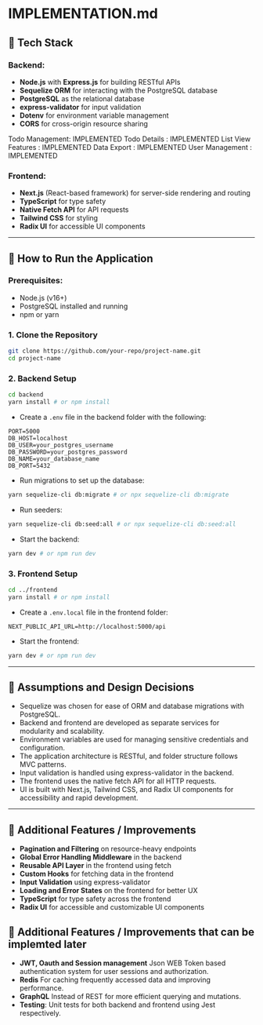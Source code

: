 # IMPLEMENTATION.md

## 🏦 Tech Stack

### Backend:

* **Node.js** with **Express.js** for building RESTful APIs
* **Sequelize ORM** for interacting with the PostgreSQL database
* **PostgreSQL** as the relational database
* **express-validator** for input validation
* **Dotenv** for environment variable management
* **CORS** for cross-origin resource sharing

Todo Management: IMPLEMENTED
Todo Details : IMPLEMENTED
List View Features : IMPLEMENTED
Data Export : IMPLEMENTED
User Management : IMPLEMENTED

### Frontend:

* **Next.js** (React-based framework) for server-side rendering and routing
* **TypeScript** for type safety
* **Native Fetch API** for API requests
* **Tailwind CSS** for styling
* **Radix UI** for accessible UI components

---

## 🚀 How to Run the Application

### Prerequisites:

* Node.js (v16+)
* PostgreSQL installed and running
* npm or yarn

### 1. Clone the Repository

```bash
git clone https://github.com/your-repo/project-name.git
cd project-name
```

### 2. Backend Setup

```bash
cd backend
yarn install # or npm install
```

* Create a `.env` file in the backend folder with the following:

```env
PORT=5000
DB_HOST=localhost
DB_USER=your_postgres_username
DB_PASSWORD=your_postgres_password
DB_NAME=your_database_name
DB_PORT=5432
```

* Run migrations to set up the database:

```bash
yarn sequelize-cli db:migrate # or npx sequelize-cli db:migrate
```
* Run seeders:

```bash
yarn sequelize-cli db:seed:all # or npx sequelize-cli db:seed:all 
```

* Start the backend:

```bash
yarn dev # or npm run dev
```

### 3. Frontend Setup

```bash
cd ../frontend
yarn install # or npm install
```

* Create a `.env.local` file in the frontend folder:

```env
NEXT_PUBLIC_API_URL=http://localhost:5000/api
```

* Start the frontend:

```bash
yarn dev # or npm run dev
```

---

## 📌 Assumptions and Design Decisions

* Sequelize was chosen for ease of ORM and database migrations with PostgreSQL.
* Backend and frontend are developed as separate services for modularity and scalability.
* Environment variables are used for managing sensitive credentials and configuration.
* The application architecture is RESTful, and folder structure follows MVC patterns.
* Input validation is handled using express-validator in the backend.
* The frontend uses the native fetch API for all HTTP requests.
* UI is built with Next.js, Tailwind CSS, and Radix UI components for accessibility and rapid development.

---

## 🌟 Additional Features / Improvements

* **Pagination and Filtering** on resource-heavy endpoints
* **Global Error Handling Middleware** in the backend
* **Reusable API Layer** in the frontend using fetch
* **Custom Hooks** for fetching data in the frontend
* **Input Validation** using express-validator
* **Loading and Error States** on the frontend for better UX
* **TypeScript** for type safety across the frontend
* **Radix UI** for accessible and customizable UI components


## 🌟 Additional Features / Improvements that can be implemted later
* **JWT, Oauth and Session management** Json WEB Token based authentication system for user sessions and authorization.
* **Redis** For caching frequently accessed data and improving performance.
* **GraphQL** Instead of REST for more efficient querying and mutations.
* **Testing**: Unit tests for both backend and frontend using Jest respectively.